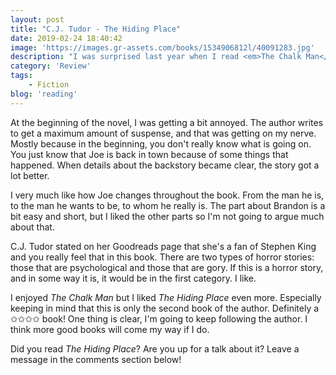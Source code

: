 ```yaml
---
layout: post
title: "C.J. Tudor - The Hiding Place"
date: 2019-02-24 18:40:42
image: 'https://images.gr-assets.com/books/1534906812l/40091283.jpg'
description: "I was surprised last year when I read <em>The Chalk Man</em> by C.J. Tudor. Because of that, I was eager to read the second novel of this promising author. She did not disappoint."
category: 'Review'
tags:
    - Fiction
blog: 'reading'
---
```

At the beginning of the novel, I was getting a bit annoyed. The author writes to get a maximum amount of suspense, and that was getting on my nerve. Mostly because in the beginning, you don't really know what is going on. You just know that Joe is back in town because of some things that happened. When details about the backstory became clear, the story got a lot better.

I very much like how Joe changes throughout the book. From the man he is, to the man he wants to be, to whom he really is. The part about Brandon is a bit easy and short, but I liked the other parts so I'm not going to argue much about that.

C.J. Tudor stated on her Goodreads page that she's a fan of Stephen King and you really feel that in this book. There are two types of horror stories: those that are psychological and those that are gory. If this is a horror story, and in some way it is, it would be in the first category. I like.

I enjoyed <em>The Chalk Man</em> but I liked <em>The Hiding Place</em> even more. Especially keeping in mind that this is only the second book of the author. Definitely a ✩✩✩✩ book! One thing is clear, I'm going to keep following the author. I think more good books will come my way if I do.

Did you read <em>The Hiding Place</em>? Are you up for a talk about it? Leave a message in the comments section below!
